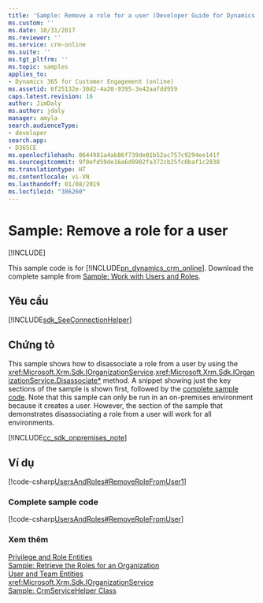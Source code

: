```yaml
---
title: 'Sample: Remove a role for a user (Developer Guide for Dynamics 365 for Customer Engagement) | MicrosoftDocs'
ms.custom: ''
ms.date: 10/31/2017
ms.reviewer: ''
ms.service: crm-online
ms.suite: ''
ms.tgt_pltfrm: ''
ms.topic: samples
applies_to:
- Dynamics 365 for Customer Engagement (online)
ms.assetid: 6f25132e-30d2-4a20-9395-3e42aafdd959
caps.latest.revision: 16
author: JimDaly
ms.author: jdaly
manager: amyla
search.audienceType:
- developer
search.app:
- D365CE
ms.openlocfilehash: 0644981a4ab86f739de01b52ac757c9294ee141f
ms.sourcegitcommit: 9f0efd59de16a6d9902fa372cb25fc0baf1c2838
ms.translationtype: HT
ms.contentlocale: vi-VN
ms.lasthandoff: 01/08/2019
ms.locfileid: "386260"
---
```

# <a name="sample-remove-a-role-for-a-user"></a>Sample: Remove a role for a user

[!INCLUDE[](../includes/cc_applies_to_update_9_0_0.md)]

This sample code is for [!INCLUDE[pn_dynamics_crm_online](../includes/pn-dynamics-crm-online.md)]. Download the complete sample from [Sample: Work with Users and Roles](https://code.msdn.microsoft.com/Users-and-Roles-Samples-a4f33f3f). 
  
## <a name="requirements"></a>Yêu cầu  
[!INCLUDE[sdk_SeeConnectionHelper](../includes/sdk-seeconnectionhelper.md)]
  
## <a name="demonstrates"></a>Chứng tỏ  
 This sample shows how to disassociate a role from a user by using the <xref:Microsoft.Xrm.Sdk.IOrganizationService>.<xref:Microsoft.Xrm.Sdk.IOrganizationService.Disassociate*> method. A snippet showing just the key sections of the sample is shown first, followed by the [complete sample code](sample-create-on-premises-user.md#complete_sample). Note that this sample can only be run in an on-premises environment because it creates a user. However, the section of the sample that demonstrates disassociating a role from a user will work for all environments.  
  
 [!INCLUDE[cc_sdk_onpremises_note](../includes/cc-sdk-onpremises-note.md)] 
 
## <a name="example"></a>Ví dụ  
 [!code-csharp[UsersAndRoles#RemoveRoleFromUser1](../snippets/csharp/CRMV8/usersandroles/cs/removerolefromuser1.cs#removerolefromuser1)]  
  
<a name="complete_sample"></a>   
### <a name="complete-sample-code"></a>Complete sample code  
 [!code-csharp[UsersAndRoles#RemoveRoleFromUser](../snippets/csharp/CRMV8/usersandroles/cs/removerolefromuser.cs#removerolefromuser)]  
  
### <a name="see-also"></a>Xem thêm  
 [Privilege and Role Entities](privilege-role-entities.md)   
 [Sample: Retrieve the Roles for an Organization](sample-retrieve-roles-organization.md)   
 [User and Team Entities](user-team-entities.md)   
<xref:Microsoft.Xrm.Sdk.IOrganizationService>   
 [Sample: CrmServiceHelper Class](org-service/helper-code-serverconnection-class.md)   
 
